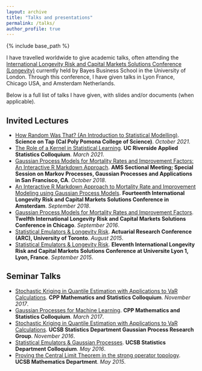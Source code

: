```yaml
---
layout: archive
title: "Talks and presentations"
permalink: /talks/
author_profile: true
---
```

{% include base_path %}

I have travelled worldwide to give academic talks, often attending the [International Longevity Risk and Capital Markets Solutions Conference (Longevity)](https://www.bayes.city.ac.uk/faculties-and-research/centres/pensions-institute/events/longevity-16) currently held by Bayes Business School in the University of London.  Through this conference, I have given talks in Lyon France, Chicago USA, and Amsterdam Netherlands.

Below is a full list of talks I have given, with slides and/or documents (when applicable).

## Invited Lectures

* [How Random Was That? (An Introduction to Statistical Modelling)](Science_On_Tap_F21.pdf). **Science on Tap (Cal Poly Pomona College of Science)**. *October 2021*.
* [The Role of a Kernel in Statistical Learning](UCR_Colloquium_Talk.pdf).  **UC Riverside Applied Statistics Colloquium**. *March 2021*. 
* [Gaussian Process Models for Mortality Rates and Improvement Factors: An Interactive R Markdown Approach](102618.pdf). **AMS Sectional Meeting; Special Session on Markov Processes, Gaussian Processes and Applications in San Francisco, CA**.  *October 2018*.
* [An Interactive R Markdown Approach to Mortality Rate and Improvement Modeling using Gaussian Process Models]().  **Fourteenth International Longevity Risk and Capital Markets Solutions Conference in Amsterdam**. *September 2018*. 
* [Gaussian Process Models for Mortality Rates and Improvement Factors](Longevity12-092216.pdf).  **Twelfth International Longevity Risk and Capital Markets Solutions Conference in Chicago**. *September 2016*.
* [Statistical Emulators & Longevity Risk](JamesRiskLongevity11.pdf). **Actuarial Research Conference (ARC), University of Toronto**. *August 2015*.
* [Statistical Emulators & Longevity Risk](JamesRiskLongevity11.pdf). **Eleventh International Longevity Risk and Capital Markets Solutions Conference at Universite Lyon 1, Lyon, France**. *September 2015*.

## Seminar Talks

* [Stochastic Kriging in Quantile Estimation with Applications to VaR Calculations](Longevity12-092216.pdf). **CPP Mathematics and Statistics Colloquium**. *November 2017*.
* [Gaussian Processes for Machine Learning](talk.pdf). **CPP Mathematics and Statistics Colloquium**. *March 2017*.
* [Stochastic Kriging in Quantile Estimation with Applications to VaR Calculations](Longevity12-092216.pdf).  **UCSB Statistics Department Gaussian Process Research Group**.  *November 2016*.
* [Statistical Emulators & Gaussian Processes](Pstat-May16.pdf). **UCSB Statistics Department Colloquium**. *May 2016*.
* [Proving the Central Limit Theorem in the strong operator topology](201c-central-limit-theorem.pdf). **UCSB Mathematics Department**. *May 2015*.
